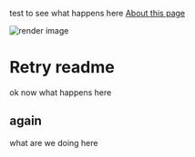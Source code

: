 test to see what happens here
[About this page](about.md)

![render image](~/data/total_alameda_status.png)
# Retry readme

ok now what happens here

## again

what are we doing here
